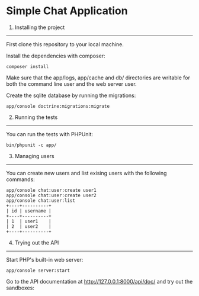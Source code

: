 Simple Chat Application
========================

1) Installing the project
----------------------------------

First clone this repository to your local machine.

Install the dependencies with composer:

```
composer install
```

Make sure that the app/logs, app/cache and db/ directories are writable for both the command line user and the web server user.

Create the sqlite database by running the migrations:

```
app/console doctrine:migrations:migrate
```

2) Running the tests
---------------------------
You can run the tests with PHPUnit:

```
bin/phpunit -c app/
```

3) Managing users
---------------------------
You can create new users and list exising users with the following commands:

```
app/console chat:user:create user1
app/console chat:user:create user2
app/console chat:user:list
+----+----------+
| id | username |
+----+----------+
| 1  | user1    |
| 2  | user2    |
+----+----------+
```

4) Trying out the API
-----------------------------
Start PHP's built-in web server:

```
app/console server:start
```

Go to the API documentation at http://127.0.0.1:8000/api/doc/ and try out the sandboxes:
